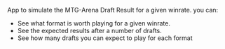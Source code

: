 App to simulate the MTG-Arena Draft Result for a given winrate.
you can:
- See what format is worth playing for a given winrate.
- See the expected results after a number of drafts.
- See how many drafts you can expect to play for each format
